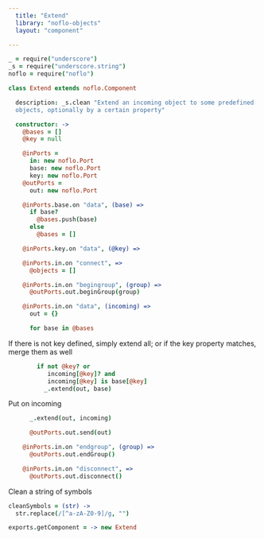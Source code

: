 ```yaml
---
  title: "Extend"
  library: "noflo-objects"
  layout: "component"

---
```


```coffeescript
_ = require("underscore")
_s = require("underscore.string")
noflo = require("noflo")

class Extend extends noflo.Component

  description: _s.clean "Extend an incoming object to some predefined
  objects, optionally by a certain property"

  constructor: ->
    @bases = []
    @key = null

    @inPorts =
      in: new noflo.Port
      base: new noflo.Port
      key: new noflo.Port
    @outPorts =
      out: new noflo.Port

    @inPorts.base.on "data", (base) =>
      if base?
        @bases.push(base)
      else
        @bases = []

    @inPorts.key.on "data", (@key) =>

    @inPorts.in.on "connect", =>
      @objects = []

    @inPorts.in.on "begingroup", (group) =>
      @outPorts.out.beginGroup(group)

    @inPorts.in.on "data", (incoming) =>
      out = {}

      for base in @bases
```
If there is not key defined, simply extend all; or if the key
property matches, merge them as well

```coffeescript
        if not @key? or
           incoming[@key]? and
           incoming[@key] is base[@key]
          _.extend(out, base)

```
Put on incoming

```coffeescript
      _.extend(out, incoming)

      @outPorts.out.send(out)

    @inPorts.in.on "endgroup", (group) =>
      @outPorts.out.endGroup()

    @inPorts.in.on "disconnect", =>
      @outPorts.out.disconnect()

```
Clean a string of symbols

```coffeescript
cleanSymbols = (str) ->
  str.replace(/[^a-zA-Z0-9]/g, "")

exports.getComponent = -> new Extend

```